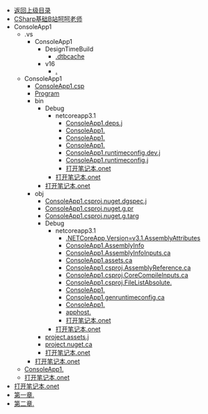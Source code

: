 - [返回上级目录](../_sidebar.md)
- [CSharp基础B站呵呵老师](CSharp基础B站呵呵老师.md)
- ConsoleApp1
    - .vs
        - ConsoleApp1
            - DesignTimeBuild
                - [.dtbcache](ConsoleApp1/.vs/ConsoleApp1/DesignTimeBuild/.dtbcache.v2)
            - v16
                - [.](ConsoleApp1/.vs/ConsoleApp1/v16/.suo)
    - ConsoleApp1
        - [ConsoleApp1.csp](ConsoleApp1/ConsoleApp1/ConsoleApp1.csproj)
        - [Program](ConsoleApp1/ConsoleApp1/Program.cs)
        - bin
            - Debug
                - netcoreapp3.1
                    - [ConsoleApp1.deps.j](ConsoleApp1/ConsoleApp1/bin/Debug/netcoreapp3.1/ConsoleApp1.deps.json)
                    - [ConsoleApp1.](ConsoleApp1/ConsoleApp1/bin/Debug/netcoreapp3.1/ConsoleApp1.dll)
                    - [ConsoleApp1.](ConsoleApp1/ConsoleApp1/bin/Debug/netcoreapp3.1/ConsoleApp1.exe)
                    - [ConsoleApp1.](ConsoleApp1/ConsoleApp1/bin/Debug/netcoreapp3.1/ConsoleApp1.pdb)
                    - [ConsoleApp1.runtimeconfig.dev.j](ConsoleApp1/ConsoleApp1/bin/Debug/netcoreapp3.1/ConsoleApp1.runtimeconfig.dev.json)
                    - [ConsoleApp1.runtimeconfig.j](ConsoleApp1/ConsoleApp1/bin/Debug/netcoreapp3.1/ConsoleApp1.runtimeconfig.json)
                    - [打开笔记本.onet](ConsoleApp1/ConsoleApp1/bin/Debug/netcoreapp3.1/打开笔记本.onetoc2)
                - [打开笔记本.onet](ConsoleApp1/ConsoleApp1/bin/Debug/打开笔记本.onetoc2)
            - [打开笔记本.onet](ConsoleApp1/ConsoleApp1/bin/打开笔记本.onetoc2)
        - obj
            - [ConsoleApp1.csproj.nuget.dgspec.j](ConsoleApp1/ConsoleApp1/obj/ConsoleApp1.csproj.nuget.dgspec.json)
            - [ConsoleApp1.csproj.nuget.g.pr](ConsoleApp1/ConsoleApp1/obj/ConsoleApp1.csproj.nuget.g.props)
            - [ConsoleApp1.csproj.nuget.g.targ](ConsoleApp1/ConsoleApp1/obj/ConsoleApp1.csproj.nuget.g.targets)
            - Debug
                - netcoreapp3.1
                    - [.NETCoreApp,Version=v3.1.AssemblyAttributes](ConsoleApp1/ConsoleApp1/obj/Debug/netcoreapp3.1/.NETCoreApp,Version=v3.1.AssemblyAttributes.cs)
                    - [ConsoleApp1.AssemblyInfo](ConsoleApp1/ConsoleApp1/obj/Debug/netcoreapp3.1/ConsoleApp1.AssemblyInfo.cs)
                    - [ConsoleApp1.AssemblyInfoInputs.ca](ConsoleApp1/ConsoleApp1/obj/Debug/netcoreapp3.1/ConsoleApp1.AssemblyInfoInputs.cache)
                    - [ConsoleApp1.assets.ca](ConsoleApp1/ConsoleApp1/obj/Debug/netcoreapp3.1/ConsoleApp1.assets.cache)
                    - [ConsoleApp1.csproj.AssemblyReference.ca](ConsoleApp1/ConsoleApp1/obj/Debug/netcoreapp3.1/ConsoleApp1.csproj.AssemblyReference.cache)
                    - [ConsoleApp1.csproj.CoreCompileInputs.ca](ConsoleApp1/ConsoleApp1/obj/Debug/netcoreapp3.1/ConsoleApp1.csproj.CoreCompileInputs.cache)
                    - [ConsoleApp1.csproj.FileListAbsolute.](ConsoleApp1/ConsoleApp1/obj/Debug/netcoreapp3.1/ConsoleApp1.csproj.FileListAbsolute.txt)
                    - [ConsoleApp1.](ConsoleApp1/ConsoleApp1/obj/Debug/netcoreapp3.1/ConsoleApp1.dll)
                    - [ConsoleApp1.genruntimeconfig.ca](ConsoleApp1/ConsoleApp1/obj/Debug/netcoreapp3.1/ConsoleApp1.genruntimeconfig.cache)
                    - [ConsoleApp1.](ConsoleApp1/ConsoleApp1/obj/Debug/netcoreapp3.1/ConsoleApp1.pdb)
                    - [apphost.](ConsoleApp1/ConsoleApp1/obj/Debug/netcoreapp3.1/apphost.exe)
                    - [打开笔记本.onet](ConsoleApp1/ConsoleApp1/obj/Debug/netcoreapp3.1/打开笔记本.onetoc2)
                - [打开笔记本.onet](ConsoleApp1/ConsoleApp1/obj/Debug/打开笔记本.onetoc2)
            - [project.assets.j](ConsoleApp1/ConsoleApp1/obj/project.assets.json)
            - [project.nuget.ca](ConsoleApp1/ConsoleApp1/obj/project.nuget.cache)
            - [打开笔记本.onet](ConsoleApp1/ConsoleApp1/obj/打开笔记本.onetoc2)
        - [打开笔记本.onet](ConsoleApp1/ConsoleApp1/打开笔记本.onetoc2)
    - [ConsoleApp1.](ConsoleApp1/ConsoleApp1.sln)
    - [打开笔记本.onet](ConsoleApp1/打开笔记本.onetoc2)
- [打开笔记本.onet](打开笔记本.onetoc2)
- [第一章.](第一章.one)
- [第二章.](第二章.one)